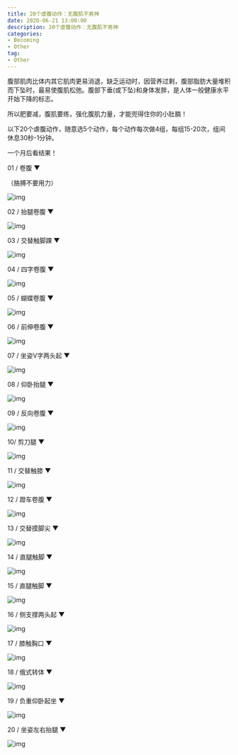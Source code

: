 ```yaml
---
title: 20个虐腹动作：无腹肌不男神
date: 2020-06-21 13:00:00
description: 20个虐腹动作：无腹肌不男神
categories:
- Becoming
- Other
tag: 
- Other
---
```


腹部肌肉比体内其它肌肉更易消退，缺乏运动时，因营养过剩，腹部脂肪大量堆积而下坠时，最易使腹肌松弛。腹部下垂(或下坠)和身体发胖，是人体一般健康水平开始下降的标志。

所以肥要减，腹肌要练，强化腹肌力量，才能兜得住你的小肚腩！

以下20个虐腹动作，随意选5个动作，每个动作每次做4组，每组15-20次，组间休息30秒-1分钟。

一个月后看结果！

01 / 卷腹 ▼

（胳膊不要用力）

![img](file:///C:/Users/LIUXIA~1/AppData/Local/Temp/msohtmlclip1/01/clip_image001.gif)

02 / 抬腿卷腹 ▼

![img](file:///C:/Users/LIUXIA~1/AppData/Local/Temp/msohtmlclip1/01/clip_image002.gif)

03 / 交替触脚踝 ▼

![img](file:///C:/Users/LIUXIA~1/AppData/Local/Temp/msohtmlclip1/01/clip_image003.gif)

04 / 四字卷腹 ▼

![img](file:///C:/Users/LIUXIA~1/AppData/Local/Temp/msohtmlclip1/01/clip_image004.gif)

05 / 蝴蝶卷腹 ▼

![img](file:///C:/Users/LIUXIA~1/AppData/Local/Temp/msohtmlclip1/01/clip_image005.gif)

06 / 前伸卷腹 ▼

![img](file:///C:/Users/LIUXIA~1/AppData/Local/Temp/msohtmlclip1/01/clip_image006.gif)

07 / 坐姿V字两头起 ▼

![img](file:///C:/Users/LIUXIA~1/AppData/Local/Temp/msohtmlclip1/01/clip_image007.gif)

08 / 仰卧抬腿 ▼

![img](file:///C:/Users/LIUXIA~1/AppData/Local/Temp/msohtmlclip1/01/clip_image008.gif)

09 / 反向卷腹 ▼

![img](file:///C:/Users/LIUXIA~1/AppData/Local/Temp/msohtmlclip1/01/clip_image009.gif)

10/ 剪刀腿 ▼

![img](file:///C:/Users/LIUXIA~1/AppData/Local/Temp/msohtmlclip1/01/clip_image010.gif)

11 / 交替触膝 ▼

![img](file:///C:/Users/LIUXIA~1/AppData/Local/Temp/msohtmlclip1/01/clip_image011.gif)

12 / 蹬车卷腹 ▼

![img](file:///C:/Users/LIUXIA~1/AppData/Local/Temp/msohtmlclip1/01/clip_image012.gif)

13 / 交替摸脚尖 ▼

![img](file:///C:/Users/LIUXIA~1/AppData/Local/Temp/msohtmlclip1/01/clip_image013.gif)

14 / 直腿触脚 ▼

![img](file:///C:/Users/LIUXIA~1/AppData/Local/Temp/msohtmlclip1/01/clip_image014.gif)

15 / 直腿触脚 ▼

![img](file:///C:/Users/LIUXIA~1/AppData/Local/Temp/msohtmlclip1/01/clip_image015.gif)

16 / 侧支撑两头起 ▼

![img](file:///C:/Users/LIUXIA~1/AppData/Local/Temp/msohtmlclip1/01/clip_image016.gif)

17 / 膝触胸口 ▼

![img](file:///C:/Users/LIUXIA~1/AppData/Local/Temp/msohtmlclip1/01/clip_image017.gif)

18 / 俄式转体 ▼

![img](file:///C:/Users/LIUXIA~1/AppData/Local/Temp/msohtmlclip1/01/clip_image018.gif)

19 / 负重仰卧起坐 ▼

![img](file:///C:/Users/LIUXIA~1/AppData/Local/Temp/msohtmlclip1/01/clip_image019.gif)

20 / 坐姿左右抬腿 ▼

![img](file:///C:/Users/LIUXIA~1/AppData/Local/Temp/msohtmlclip1/01/clip_image020.gif)